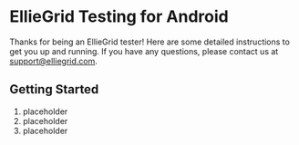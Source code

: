 # EllieGrid Testing for Android

Thanks for being an EllieGrid tester! Here are some detailed instructions to get you up and running. If you have any questions, please contact us at <support@elliegrid.com>.

## Getting Started

1. placeholder
2. placeholder
3. placeholder

